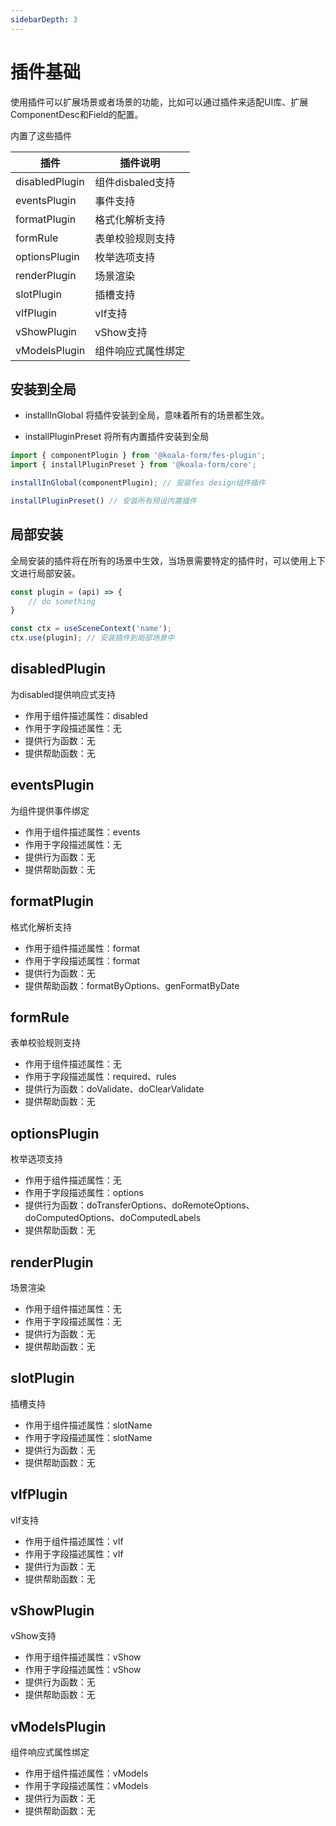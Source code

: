```yaml
---
sidebarDepth: 3
---
```


# 插件基础
使用插件可以扩展场景或者场景的功能，比如可以通过插件来适配UI库、扩展ComponentDesc和Field的配置。

内置了这些插件

| 插件         |      插件说明               |
| ------------ | ----------------------- |
| disabledPlugin | 组件disbaled支持 |
| eventsPlugin | 事件支持 |
| formatPlugin | 格式化解析支持 |
| formRule | 表单校验规则支持 |
| optionsPlugin | 枚举选项支持 |
| renderPlugin | 场景渲染 |
| slotPlugin | 插槽支持 |
| vIfPlugin | vIf支持 |
| vShowPlugin | vShow支持 |
| vModelsPlugin | 组件响应式属性绑定 |

## 安装到全局

- installInGlobal 将插件安装到全局，意味着所有的场景都生效。

- installPluginPreset 将所有内置插件安装到全局

```js
import { componentPlugin } from '@koala-form/fes-plugin';
import { installPluginPreset } from '@koala-form/core';

installInGlobal(componentPlugin); // 安装fes design组件插件

installPluginPreset() // 安装所有预设内置插件

```
## 局部安装
全局安装的插件将在所有的场景中生效，当场景需要特定的插件时，可以使用上下文进行局部安装。

```js
const plugin = (api) => {
    // do something
}

const ctx = useSceneContext('name');
ctx.use(plugin); // 安装插件到局部场景中
```

## disabledPlugin
为disabled提供响应式支持

- 作用于组件描述属性：disabled
- 作用于字段描述属性：无
- 提供行为函数：无
- 提供帮助函数：无

## eventsPlugin
为组件提供事件绑定

- 作用于组件描述属性：events
- 作用于字段描述属性：无
- 提供行为函数：无
- 提供帮助函数：无

## formatPlugin
 格式化解析支持

- 作用于组件描述属性：format
- 作用于字段描述属性：format
- 提供行为函数：无
- 提供帮助函数：formatByOptions、genFormatByDate
## formRule
 表单校验规则支持

- 作用于组件描述属性：无
- 作用于字段描述属性：required、rules
- 提供行为函数：doValidate、doClearValidate
- 提供帮助函数：无
## optionsPlugin
 枚举选项支持

- 作用于组件描述属性：无
- 作用于字段描述属性：options
- 提供行为函数：doTransferOptions、doRemoteOptions、doComputedOptions、doComputedLabels
- 提供帮助函数：无

## renderPlugin
 场景渲染

- 作用于组件描述属性：无
- 作用于字段描述属性：无
- 提供行为函数：无
- 提供帮助函数：无

## slotPlugin
 插槽支持

- 作用于组件描述属性：slotName
- 作用于字段描述属性：slotName
- 提供行为函数：无
- 提供帮助函数：无

## vIfPlugin
 vIf支持

 - 作用于组件描述属性：vIf
- 作用于字段描述属性：vIf
- 提供行为函数：无
- 提供帮助函数：无
## vShowPlugin
 vShow支持

 - 作用于组件描述属性：vShow
- 作用于字段描述属性：vShow
- 提供行为函数：无
- 提供帮助函数：无

## vModelsPlugin
 组件响应式属性绑定

 - 作用于组件描述属性：vModels
- 作用于字段描述属性：vModels
- 提供行为函数：无
- 提供帮助函数：无